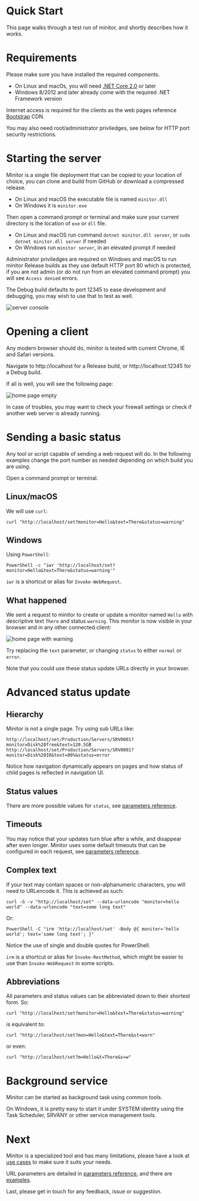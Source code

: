 # Quick Start

This page walks through a test run of minitor, and shortly describes how it works.

# Requirements

Please make sure you have installed the required components.

- On Linux and macOs, you will need [.NET Core 2.0](https://www.microsoft.com/net) or later
- Windows 8/2012 and later already come with the required .NET Framework version

Internet access is required for the clients as the web pages reference [Bootstrap](https://getbootstrap.com) CDN.

You may also need root/administrator priviledges, see below for HTTP port security restrictions.

# Starting the server

Minitor is a single file deployment that can be copied to your location of choice, you can clone and build from GitHub or download a compressed release.

- On Linux and macOS the executable file is named `minitor.dll`
- On Windows it is `minitor.exe`

Then open a command prompt or terminal and make sure your current directory is the location of `exe` or `dll` file.

- On Linux and macOS run command `dotnet minitor.dll server`, or `sudo dotnet minitor.dll server` if needed
- On Windows run `minitor server`, in an elevated prompt if needed

Administrator priviledges are required on Windows and macOS to run minitor Release builds as they use default HTTP port 80 which is protected, if you are not admin (or do not run from an elevated command prompt) you will see `Access denied` errors.

The Debug build defaults to port 12345 to ease development and debugging, you may wish to use that to test as well.

![server console](assets/server-console.png)

# Opening a client

Any modern browser should do, minitor is tested with current Chrome, IE and Safari versions.

Navigate to http://localhost for a Release build, or http://localhost:12345 for a Debug build.

If all is well, you will see the following page:

![home page empty](assets/home-empty.png)

In case of troubles, you may want to check your firewall settings or check if another web server is already running.

# Sending a basic status

Any tool or script capable of sending a web request will do. In the following examples change the port number as needed
depending on which build you are using.

Open a command prompt or terminal.

## Linux/macOS

We will use `curl`:
```
curl "http://localhost/set?monitor=Hello&text=There&status=warning"
```

## Windows

Using `PowerShell`:
```
PowerShell -c "iwr 'http://localhost/set?monitor=Hello&text=There&status=warning'"
```
`iwr` is a shortcut or alias for `Invoke-WebRequest`.


## What happened

We sent a request to minitor to create or update a monitor named `Hello` with descriptive text `There` and status `warning`. This monitor is now visible in your browser and in any other connected client:

![home page with warning](assets/home-warning.png)

Try replacing the `text` parameter, or changing `status` to either `normal` or `error`.

Note that you could use these status update URLs directly in your browser.

# Advanced status update

## Hierarchy

Minitor is not a single page. Try using sub URLs like:
```
http://localhost/set/Production/Servers/SRV0001?monitor=Disk%20free&text=120.5GB
http://localhost/set/Production/Servers/SRV0001?monitor=Disk%20IO&text=80%&status=error
```
Notice how navigation dynamically appears on pages and how status of child pages is reflected in navigation UI.

## Status values

There are more possible values for `status`, see [parameters reference](reference.md).

## Timeouts

You may notice that your updates turn blue after a while, and disappear after even longer.
Minitor uses some default timeouts that can be configured in each request, see [parameters reference](reference.md).

## Complex text

If your text may contain spaces or non-alphanumeric characters, you will need to URLencode it.
This is achieved as such:
```
curl -G -v "http://localhost/set" --data-urlencode "monitor=hello world" --data-urlencode "text=some long text"
```
Or:
```
PowerShell -C "irm 'http://localhost/set' -Body @{ monitor='hello world'; text='some long text'; }"
```
Notice the use of single and double quotes for PowerShell.

`irm` is a shortcut or alias for `Invoke-RestMethod`, which might be easier to use than `Invoke-WebRequest` in some scripts.

## Abbreviations

All parameters and status values can be abbreviated down to their shortest form. So:
```
curl "http://localhost/set?monitor=Hello&text=There&status=warning"
```
is equivalent to:
```
curl "http://localhost/set?mon=Hello&text=There&st=warn"
```
or even:
```
curl "http://localhost/set?m=Hello&t=There&s=w"
```

# Background service

Minitor can be started as background task using common tools.

On Windows, it is pretty easy to start it under SYSTEM identity using the Task Scheduler, SRVANY or other service management tools.

# Next

Minitor is a specialized tool and has many limitations, please have a look at [use cases](usage.md) to make sure it suits your needs.

URL parameters are detailed in [parameters reference](reference.md), and there are [examples](examples.md).

Last, please get in touch for any feedback, issue or suggestion.
